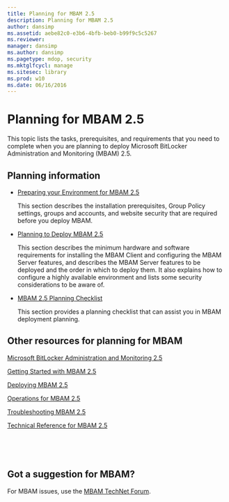 ```yaml
---
title: Planning for MBAM 2.5
description: Planning for MBAM 2.5
author: dansimp
ms.assetid: aebe82c0-e3b6-4bfb-beb0-b99f9c5c5267
ms.reviewer: 
manager: dansimp
ms.author: dansimp
ms.pagetype: mdop, security
ms.mktglfcycl: manage
ms.sitesec: library
ms.prod: w10
ms.date: 06/16/2016
---
```



# Planning for MBAM 2.5


This topic lists the tasks, prerequisites, and requirements that you need to complete when you are planning to deploy Microsoft BitLocker Administration and Monitoring (MBAM) 2.5.

## Planning information


-   [Preparing your Environment for MBAM 2.5](preparing-your-environment-for-mbam-25.md)

    This section describes the installation prerequisites, Group Policy settings, groups and accounts, and website security that are required before you deploy MBAM.

-   [Planning to Deploy MBAM 2.5](planning-to-deploy-mbam-25.md)

    This section describes the minimum hardware and software requirements for installing the MBAM Client and configuring the MBAM Server features, and describes the MBAM Server features to be deployed and the order in which to deploy them. It also explains how to configure a highly available environment and lists some security considerations to be aware of.

-   [MBAM 2.5 Planning Checklist](mbam-25-planning-checklist.md)

    This section provides a planning checklist that can assist you in MBAM deployment planning.

## <a href="" id="other-resources-for-planning-for-mbam-"></a>Other resources for planning for MBAM


[Microsoft BitLocker Administration and Monitoring 2.5](index.md)

[Getting Started with MBAM 2.5](getting-started-with-mbam-25.md)

[Deploying MBAM 2.5](deploying-mbam-25.md)

[Operations for MBAM 2.5](operations-for-mbam-25.md)

[Troubleshooting MBAM 2.5](troubleshooting-mbam-25.md)

[Technical Reference for MBAM 2.5](technical-reference-for-mbam-25.md)



 

 
## Got a suggestion for MBAM?

For MBAM issues, use the [MBAM TechNet Forum](https://social.technet.microsoft.com/Forums/home?forum=mdopmbam).




